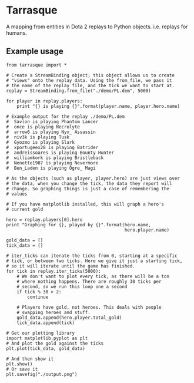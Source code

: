 Tarrasque
=========

A mapping from entities in Dota 2 replays to Python
objects. i.e. replays for humans.

Example usage
-------------

    from tarrasque import *
    
    # Create a StreamBinding object; this object allows us to create
    # "views" onto the replay data. Using the from_file, we pass it
    # the name of the replay file, and the tick we want to start at.
    replay = StreamBinding.from_file("./demo/PL.dem", 5000)
    
    for player in replay.players:
        print "{} is playing {}".format(player.name, player.hero.name)
    
    # Example output for the replay ./demo/PL.dem
    #  Savlon is playing Phantom Lancer
    #  once is playing Necrolyte
    #  arrow6 is playing Nyx_ Assassin
    #  niv3k is playing Tusk
    #  Gyozmo is playing Slark
    #  xportugeex28 is playing Batrider
    #  andreissoares is playing Bounty Hunter
    #  williamkork is playing Bristleback
    #  Nenette1987 is playing Nevermore
    #  Ben_Laden is playing Ogre_ Magi

    # As the objects (such as player, player.hero) are just views over
    # the data, when you change the tick, the data they report will
    # change. So graphing things is just a case of remembering the
    # values
    
    # If you have matplotlib installed, this will graph a hero's
    # current gold
    
    hero = replay.players[0].hero
    print "Graphing for {}, played by {}".format(hero.name,
                                                 hero.player.name)
    
    gold_data = []
    tick_data = []
    
    # iter_ticks can iterate the ticks from 0, starting at a specific
    # tick, or between two ticks. Here we give it just a starting tick,
    # so it will iterate until the game has finished.
    for tick in replay.iter_ticks(5000):
        # We don't want to plot every tick, as there will be a ton
        # where nothing happens. There are roughly 30 ticks per
        # second, so we run this loop one a second
        if tick % 30 > 2:
            continue
        
        # Players have gold, not heroes. This deals with people
        # swapping heroes and stuff.
        gold_data.append(hero.player.total_gold)
        tick_data.append(tick)

    # Get our plotting library
    import matplotlib.pyplot as plt
    # And plot the gold against the ticks
    plt.plot(tick_data, gold_data)
    
    # And then show it
    plt.show()
    # Or save it
    plt.savefig("./output.png")
